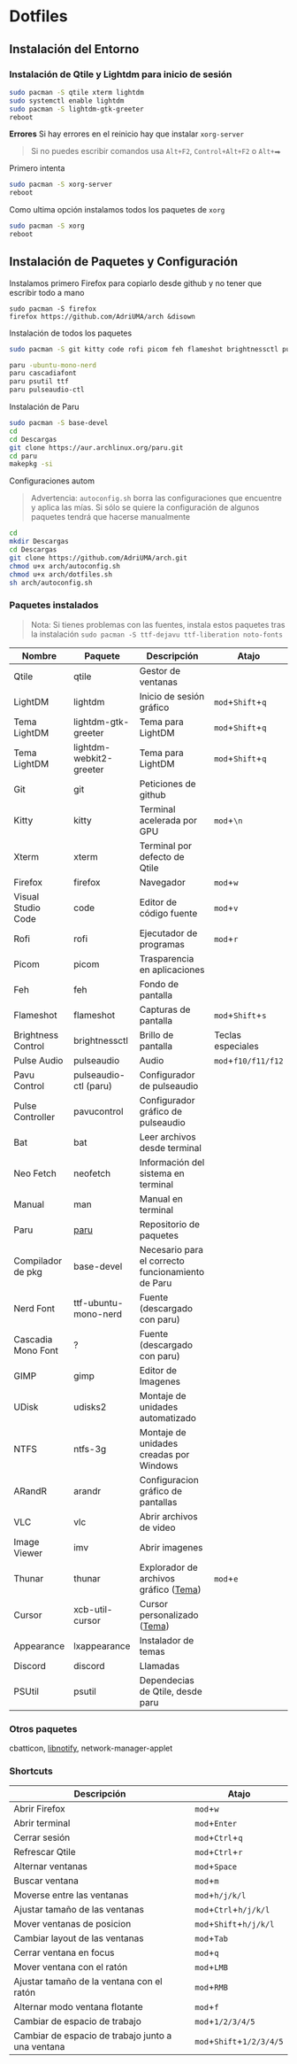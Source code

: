 # Dotfiles
## Instalación del Entorno
### Instalación de Qtile y Lightdm para inicio de sesión
```sh
sudo pacman -S qtile xterm lightdm
sudo systemctl enable lightdm
sudo pacman -S lightdm-gtk-greeter
reboot
```
**Errores**
Si hay errores en el reinicio hay que instalar `xorg-server`
>Si no puedes escribir comandos usa `Alt+F2`, `Control+Alt+F2` o `Alt+⮕`

Primero intenta
```sh
sudo pacman -S xorg-server
reboot
```
Como ultima opción instalamos todos los paquetes de `xorg`
```sh
sudo pacman -S xorg
reboot
```

## Instalación de Paquetes y Configuración
Instalamos primero Firefox para copiarlo desde github y no tener que escribir todo a mano
```
sudo pacman -S firefox
firefox https://github.com/AdriUMA/arch &disown
```

Instalación de todos los paquetes
```sh
sudo pacman -S git kitty code rofi picom feh flameshot brightnessctl pulseaudio pavucontrol bat neofetch man gimp udisks2 ntfs-3g arandr vlc imv thunar xcb-util-cursor lxappearance
```
```sh
paru -ubuntu-mono-nerd
paru cascadiafont
paru psutil ttf
paru pulseaudio-ctl
```

Instalación de Paru
```sh
sudo pacman -S base-devel
cd
cd Descargas
git clone https://aur.archlinux.org/paru.git
cd paru
makepkg -si
```

Configuraciones autom
>Advertencia: `autoconfig.sh` borra las configuraciones que encuentre y aplica las mías. Si sólo se quiere la configuración de algunos paquetes tendrá que hacerse manualmente 
```sh
cd
mkdir Descargas
cd Descargas
git clone https://github.com/AdriUMA/arch.git
chmod u+x arch/autoconfig.sh
chmod u+x arch/dotfiles.sh
sh arch/autoconfig.sh
```

### Paquetes instalados
>Nota: Si tienes problemas con las fuentes, instala estos paquetes tras la instalación `sudo pacman -S ttf-dejavu ttf-liberation noto-fonts`

| Nombre | Paquete | Descripción | Atajo |
| ------ | ------- | ----------- | ----- |
| Qtile | qtile | Gestor de ventanas |  |
| LightDM | lightdm | Inicio de sesión gráfico | `mod`+`Shift`+`q` |
| Tema LightDM | lightdm-gtk-greeter | Tema para LightDM | `mod`+`Shift`+`q` |
| Tema LightDM | lightdm-webkit2-greeter | Tema para LightDM | `mod`+`Shift`+`q` |
| Git | git | Peticiones de github |  |
| Kitty | kitty | Terminal acelerada por GPU | `mod`+`\n`  |
| Xterm | xterm | Terminal por defecto de Qtile|  |
| Firefox | firefox | Navegador | `mod`+`w`  |
| Visual Studio Code | code | Editor de código fuente | `mod`+`v`  |
| Rofi | rofi | Ejecutador de programas | `mod`+`r`  |
| Picom | picom | Trasparencia en aplicaciones |  |
| Feh| feh| Fondo de pantalla |  |
| Flameshot | flameshot | Capturas de pantalla | `mod`+`Shift`+`s` |
| Brightness Control | brightnessctl | Brillo de pantalla | Teclas especiales |
| Pulse Audio | pulseaudio | Audio | `mod`+`f10/f11/f12` |
| Pavu Control | pulseaudio-ctl (paru) | Configurador de pulseaudio |  |
| Pulse Controller | pavucontrol | Configurador gráfico de pulseaudio |  |
| Bat | bat | Leer archivos desde terminal |  |
| Neo Fetch | neofetch | Información del sistema en terminal |  |
| Manual | man | Manual en terminal |  |
| Paru | [paru](https://github.com/Morganamilo/paru) | Repositorio de paquetes |  |
| Compilador de pkg | base-devel | Necesario para el correcto funcionamiento de Paru |  |
| Nerd Font | ttf-ubuntu-mono-nerd | Fuente (descargado con paru) |  |
| Cascadia Mono Font | ? | Fuente (descargado con paru) |  |
| GIMP | gimp | Editor de Imagenes |  |
| UDisk | udisks2 | Montaje de unidades automatizado |  |
| NTFS | ntfs-3g | Montaje de unidades creadas por Windows |  |
| ARandR | arandr | Configuracion gráfico de pantallas |  |
| VLC | vlc | Abrir archivos de video |  |
| Image Viewer | imv | Abrir imagenes |  |
| Thunar | thunar | Explorador de archivos gráfico ([Tema](https://www.xfce-look.org/p/1267246)) | `mod`+`e` |
| Cursor | xcb-util-cursor | Cursor personalizado ([Tema](https://www.xfce-look.org/p/1717914)) | |
| Appearance | lxappearance | Instalador de temas | |
| Discord | discord | Llamadas | |
| PSUtil | psutil | Dependecias de Qtile, desde paru | |

### Otros paquetes
cbatticon, [libnotify](https://wiki.archlinux.org/title/Desktop_notifications), network-manager-applet

### Shortcuts
| Descripción | Atajo |
| ----------- | ----- |
| Abrir Firefox | `mod`+`w` |
| Abrir terminal | `mod`+`Enter` |
| Cerrar sesión | `mod`+`Ctrl`+`q` |
| Refrescar Qtile | `mod`+`Ctrl`+`r` |
| Alternar ventanas | `mod`+`Space` |
| Buscar ventana | `mod`+`m` |
| Moverse entre las ventanas | `mod`+`h/j/k/l` |
| Ajustar tamaño de las ventanas | `mod`+`Ctrl`+`h/j/k/l` |
| Mover ventanas de posicion | `mod`+`Shift`+`h/j/k/l` |
| Cambiar layout de las ventanas | `mod`+`Tab` |
| Cerrar ventana en focus | `mod`+`q` |
| Mover ventana con el ratón | `mod`+`LMB` |
| Ajustar tamaño de la ventana con el ratón | `mod`+`RMB` |
| Alternar modo ventana flotante | `mod`+`f` |
| Cambiar de espacio de trabajo | `mod`+`1/2/3/4/5` |
| Cambiar de espacio de trabajo junto a una ventana | `mod`+`Shift`+`1/2/3/4/5` |
